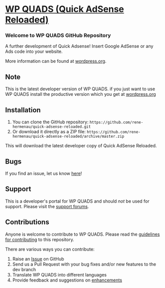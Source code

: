 # [WP QUADS (Quick AdSense Reloaded)](https://wordpress.org/support/plugin/quick-adsense-reloaded) 

### Welcome to WP QUADS GitHub Repository

A further development of Quick Adsense! Insert Google AdSense or any Ads code into your website.

More information can be found at [wordpress.org](https://wordpress.org/support/plugin/quick-adsense-reloaded).

## Note ##

This is the latest developer version of WP QUADS. 
if you just want to use WP QUADS install the productive version which you get at [wordpress.org](https://wordpress.org/support/plugin/quick-adsense-reloaded)

## Installation ##

1. You can clone the GitHub repository: `https://github.com/rene-hermenau/quick-adsense-reloaded.git`
2. Or download it directly as a ZIP file: `https://github.com/rene-hermenau/quick-adsense-reloaded/archive/master.zip`

This will download the latest developer copy of Quick AdSense Reloaded.

## Bugs ##
If you find an issue, let us know [here](https://github.com/rene-hermenau/quick-adsense-reloaded/issues)!

## Support ##
This is a developer's portal for WP QUADS and should _not_ be used for support. 
Please visit the [support forums](https://wordpress.org/support/plugin/quick-adsense-reloaded/).

## Contributions ##
Anyone is welcome to contribute to WP QUADS. Please read the [guidelines for contributing](https://github.com/rene-hermenau/quick-adsense-reloaded/blob/master/CONTRIBUTING.md) to this repository.

There are various ways you can contribute:

1. Raise an [Issue](https://github.com/rene-hermenau/quick-adsense-reloaded/issues) on GitHub
2. Send us a Pull Request with your bug fixes and/or new features to the dev branch
3. Translate WP QUADS into different languages
4. Provide feedback and suggestions on [enhancements](https://github.com/rene-hermenau/quick-adsense-reloaded/issues?direction=desc&labels=Enhancement&page=1&sort=created&state=open)
